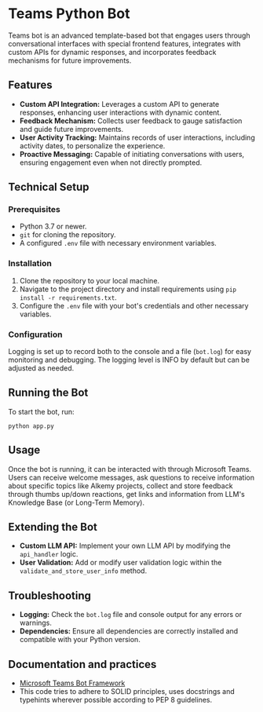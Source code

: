 
# Teams Python Bot

Teams bot is an advanced template-based bot that engages users through conversational interfaces with special frontend features, integrates with custom APIs for dynamic responses, and incorporates feedback mechanisms for future improvements. 
## Features

- **Custom API Integration:** Leverages a custom API to generate responses, enhancing user interactions with dynamic content.
- **Feedback Mechanism:** Collects user feedback to gauge satisfaction and guide future improvements.
- **User Activity Tracking:** Maintains records of user interactions, including activity dates, to personalize the experience.
- **Proactive Messaging:** Capable of initiating conversations with users, ensuring engagement even when not directly prompted.

## Technical Setup

### Prerequisites

- Python 3.7 or newer.
- `git` for cloning the repository.
- A configured `.env` file with necessary environment variables.

### Installation

1. Clone the repository to your local machine.
2. Navigate to the project directory and install requirements using `pip install -r requirements.txt`.
3. Configure the `.env` file with your bot's credentials and other necessary variables.

### Configuration

Logging is set up to record both to the console and a file (`bot.log`) for easy monitoring and debugging. The logging level is INFO by default but can be adjusted as needed.

## Running the Bot

To start the bot, run:

```python app.py```
## Usage

Once the bot is running, it can be interacted with through Microsoft Teams. Users can receive welcome messages, ask questions to receive information about specific topics like Alkemy projects, collect and store feedback through thumbs up/down reactions, get links and information from LLM's Knowledge Base (or Long-Term Memory).

## Extending the Bot

- **Custom LLM API:** Implement your own LLM API by modifying the `api_handler` logic.
- **User Validation:** Add or modify user validation logic within the `validate_and_store_user_info` method.


## Troubleshooting

- **Logging:** Check the `bot.log` file and console output for any errors or warnings.
- **Dependencies:** Ensure all dependencies are correctly installed and compatible with your Python version.

## Documentation and practices

- [Microsoft Teams Bot Framework](https://docs.microsoft.com/en-us/microsoftteams/platform/bots/what-are-bots)
- This code tries to adhere to SOLID principles, uses docstrings and typehints wherever possible according to PEP 8 guidelines.